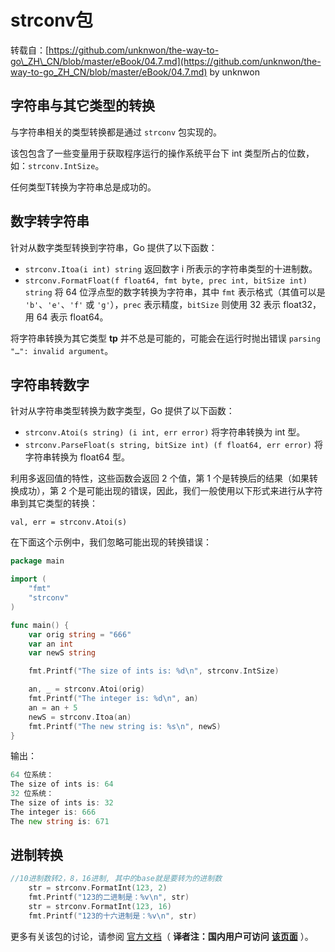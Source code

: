 # strconv包

转载自：[https://github.com/unknwon/the-way-to-go\_ZH\_CN/blob/master/eBook/04.7.md](https://github.com/unknwon/the-way-to-go_ZH_CN/blob/master/eBook/04.7.md) by unknwon

## 字符串与其它类型的转换

与字符串相关的类型转换都是通过 `strconv` 包实现的。

该包包含了一些变量用于获取程序运行的操作系统平台下 int 类型所占的位数，如：`strconv.IntSize`。

任何类型T转换为字符串总是成功的。

## 数字转字符串

针对从数字类型转换到字符串，Go 提供了以下函数：

* `strconv.Itoa(i int) string` 返回数字 i 所表示的字符串类型的十进制数。
* `strconv.FormatFloat(f float64, fmt byte, prec int, bitSize int) string` 将 64 位浮点型的数字转换为字符串，其中 `fmt` 表示格式（其值可以是 `'b'`、`'e'`、`'f'` 或 `'g'`），`prec` 表示精度，`bitSize` 则使用 32 表示 float32，用 64 表示 float64。

将字符串转换为其它类型 **tp** 并不总是可能的，可能会在运行时抛出错误 `parsing "…": invalid argument`。

## 字符串转数字

针对从字符串类型转换为数字类型，Go 提供了以下函数：

* `strconv.Atoi(s string) (i int, err error)` 将字符串转换为 int 型。
* `strconv.ParseFloat(s string, bitSize int) (f float64, err error)` 将字符串转换为 float64 型。

利用多返回值的特性，这些函数会返回 2 个值，第 1 个是转换后的结果（如果转换成功），第 2 个是可能出现的错误，因此，我们一般使用以下形式来进行从字符串到其它类型的转换：

```text
val, err = strconv.Atoi(s)
```

在下面这个示例中，我们忽略可能出现的转换错误：

```go
package main

import (
	"fmt"
	"strconv"
)

func main() {
	var orig string = "666"
	var an int
	var newS string

	fmt.Printf("The size of ints is: %d\n", strconv.IntSize)	  

	an, _ = strconv.Atoi(orig)
	fmt.Printf("The integer is: %d\n", an) 
	an = an + 5
	newS = strconv.Itoa(an)
	fmt.Printf("The new string is: %s\n", newS)
}
```

输出：

```go
64 位系统：
The size of ints is: 64
32 位系统：
The size of ints is: 32
The integer is: 666
The new string is: 671
```

## 进制转换

```go
//10进制数转2，8，16进制, 其中的base就是要转为的进制数
	str = strconv.FormatInt(123, 2)
	fmt.Printf("123的二进制是：%v\n", str)
	str = strconv.FormatInt(123, 16)
	fmt.Printf("123的十六进制是：%v\n", str)
```

更多有关该包的讨论，请参阅 [官方文档](http://golang.org/pkg/strconv/)（ **译者注：国内用户可访问** [**该页面**](http://docs.studygolang.com/pkg/strconv/) ）。

